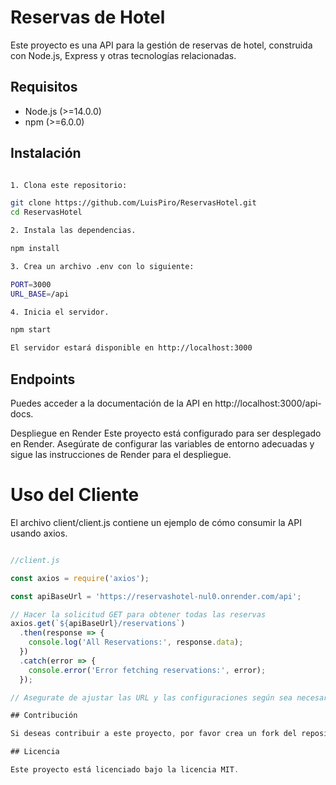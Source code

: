 # Reservas de Hotel

Este proyecto es una API para la gestión de reservas de hotel, construida con Node.js, Express y otras tecnologías relacionadas.

## Requisitos

- Node.js (>=14.0.0)
- npm (>=6.0.0)

## Instalación

```bash

1. Clona este repositorio:

git clone https://github.com/LuisPiro/ReservasHotel.git
cd ReservasHotel

2. Instala las dependencias.

npm install

3. Crea un archivo .env con lo siguiente:

PORT=3000
URL_BASE=/api

4. Inicia el servidor.

npm start

El servidor estará disponible en http://localhost:3000

```

## Endpoints

Puedes acceder a la documentación de la API en http://localhost:3000/api-docs.

Despliegue en Render
Este proyecto está configurado para ser desplegado en Render. Asegúrate de configurar las variables de entorno adecuadas y sigue las instrucciones de Render para el despliegue.

# Uso del Cliente

El archivo client/client.js contiene un ejemplo de cómo consumir la API usando axios.

```javaScript

//client.js

const axios = require('axios');

const apiBaseUrl = 'https://reservashotel-nul0.onrender.com/api';

// Hacer la solicitud GET para obtener todas las reservas
axios.get(`${apiBaseUrl}/reservations`)
  .then(response => {
    console.log('All Reservations:', response.data);
  })
  .catch(error => {
    console.error('Error fetching reservations:', error);
  });

// Asegurate de ajustar las URL y las configuraciones según sea necesario para tu entorno específico.

## Contribución

Si deseas contribuir a este proyecto, por favor crea un fork del repositorio y envía un pull request con tus cambios.

## Licencia

Este proyecto está licenciado bajo la licencia MIT.
